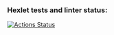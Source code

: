 ### Hexlet tests and linter status:
[![Actions Status](https://github.com/Hisun0/java-project-71/actions/workflows/hexlet-check.yml/badge.svg)](https://github.com/Hisun0/java-project-71/actions)